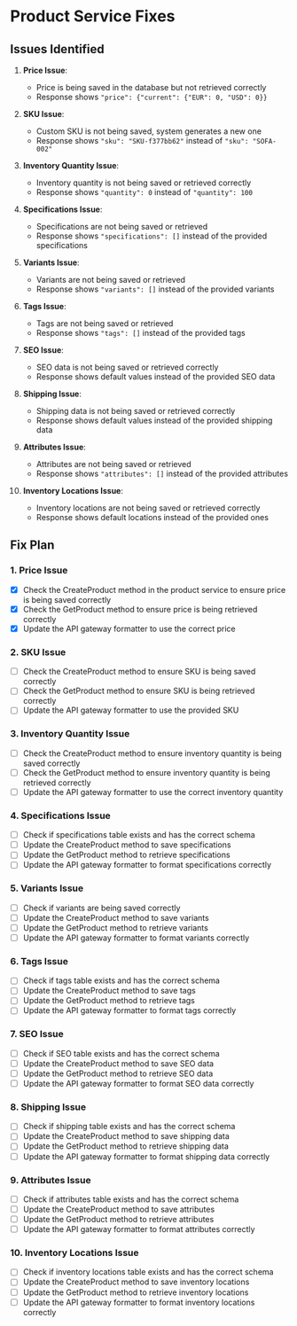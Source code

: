 # Product Service Fixes

## Issues Identified

1. **Price Issue**:
   - Price is being saved in the database but not retrieved correctly
   - Response shows `"price": {"current": {"EUR": 0, "USD": 0}}`

2. **SKU Issue**:
   - Custom SKU is not being saved, system generates a new one
   - Response shows `"sku": "SKU-f377bb62"` instead of `"sku": "SOFA-002"`

3. **Inventory Quantity Issue**:
   - Inventory quantity is not being saved or retrieved correctly
   - Response shows `"quantity": 0` instead of `"quantity": 100`

4. **Specifications Issue**:
   - Specifications are not being saved or retrieved
   - Response shows `"specifications": []` instead of the provided specifications

5. **Variants Issue**:
   - Variants are not being saved or retrieved
   - Response shows `"variants": []` instead of the provided variants

6. **Tags Issue**:
   - Tags are not being saved or retrieved
   - Response shows `"tags": []` instead of the provided tags

7. **SEO Issue**:
   - SEO data is not being saved or retrieved correctly
   - Response shows default values instead of the provided SEO data

8. **Shipping Issue**:
   - Shipping data is not being saved or retrieved correctly
   - Response shows default values instead of the provided shipping data

9. **Attributes Issue**:
   - Attributes are not being saved or retrieved
   - Response shows `"attributes": []` instead of the provided attributes

10. **Inventory Locations Issue**:
    - Inventory locations are not being saved or retrieved correctly
    - Response shows default locations instead of the provided ones

## Fix Plan

### 1. Price Issue
- [x] Check the CreateProduct method in the product service to ensure price is being saved correctly
- [x] Check the GetProduct method to ensure price is being retrieved correctly
- [x] Update the API gateway formatter to use the correct price

### 2. SKU Issue
- [ ] Check the CreateProduct method to ensure SKU is being saved correctly
- [ ] Check the GetProduct method to ensure SKU is being retrieved correctly
- [ ] Update the API gateway formatter to use the provided SKU

### 3. Inventory Quantity Issue
- [ ] Check the CreateProduct method to ensure inventory quantity is being saved correctly
- [ ] Check the GetProduct method to ensure inventory quantity is being retrieved correctly
- [ ] Update the API gateway formatter to use the correct inventory quantity

### 4. Specifications Issue
- [ ] Check if specifications table exists and has the correct schema
- [ ] Update the CreateProduct method to save specifications
- [ ] Update the GetProduct method to retrieve specifications
- [ ] Update the API gateway formatter to format specifications correctly

### 5. Variants Issue
- [ ] Check if variants are being saved correctly
- [ ] Update the CreateProduct method to save variants
- [ ] Update the GetProduct method to retrieve variants
- [ ] Update the API gateway formatter to format variants correctly

### 6. Tags Issue
- [ ] Check if tags table exists and has the correct schema
- [ ] Update the CreateProduct method to save tags
- [ ] Update the GetProduct method to retrieve tags
- [ ] Update the API gateway formatter to format tags correctly

### 7. SEO Issue
- [ ] Check if SEO table exists and has the correct schema
- [ ] Update the CreateProduct method to save SEO data
- [ ] Update the GetProduct method to retrieve SEO data
- [ ] Update the API gateway formatter to format SEO data correctly

### 8. Shipping Issue
- [ ] Check if shipping table exists and has the correct schema
- [ ] Update the CreateProduct method to save shipping data
- [ ] Update the GetProduct method to retrieve shipping data
- [ ] Update the API gateway formatter to format shipping data correctly

### 9. Attributes Issue
- [ ] Check if attributes table exists and has the correct schema
- [ ] Update the CreateProduct method to save attributes
- [ ] Update the GetProduct method to retrieve attributes
- [ ] Update the API gateway formatter to format attributes correctly

### 10. Inventory Locations Issue
- [ ] Check if inventory locations table exists and has the correct schema
- [ ] Update the CreateProduct method to save inventory locations
- [ ] Update the GetProduct method to retrieve inventory locations
- [ ] Update the API gateway formatter to format inventory locations correctly
